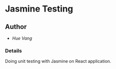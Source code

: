 # Jasmine Testing

## Author

* *Hue Vang*

### Details

Doing unit testing with Jasmine on React application.
